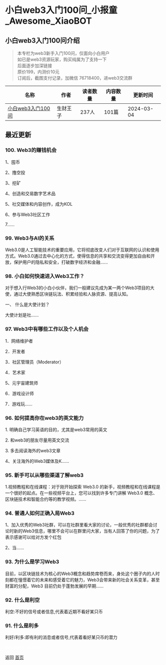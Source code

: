 # 小白web3入门100问_小报童_Awesome_XiaoBOT

## 小白web3入门100问介绍
> 本专栏为web3新手入门100问，仅面向小白用户    
如已是web3资源玩家，购买纯属为了支持一下    
后面逐步加深链接    
原价199，内测价10元    
订阅后，截图支付记录，加微信 76718400，进web3交流群  
  


|名称|作者|读者数量|内容数量|更新时间|
|---|---|---|---|---|
|[小白web3入门100问](https://xiaobot.net/p/web123?refer=0b133df9-27dc-423b-8101-639049001c13)|生财王子|237人|101篇|2024-03-04|

## 最近更新
### 100\. Web3的赚钱机会

1、囤币

2、撸空投

3、挖矿

4、创造和交易数字艺术品

5、社交媒体和内容创作，成为KOL

6、参与Web3社区工作

7......

### 99\. Web3与AI的关系

Web3.0是人工智能技术的重要应用，它将彻底改变人们对于互联网的认识和使用方式。Web3.0通过去中心化的方式，使得信息的共享和交流变得更加自由和开放，保护用户的隐私和安全，打破数字经济和金融......

### 98\. 小白如何快速进入Web3工作？

对于想入行Web3的小白小伙伴，我们一般建议先成为某一两个Web3项目的大使，通过大使熟悉区块链玩法、积累经验和人脉资源、提高认知。

一、 什么是大使计划？

大使计划是社......

### 97\. Web3中有哪些工作以及个人机会

1．网络维护者

2．开发者

3．社区管理员（Moderator）

4．艺术家

5、元宇宙建筑师

6．游戏设计师

7．游戏玩......

### 96\. 如何提高你在web3的英文能力

1\. 明确自己学习英语的目的，尤其是web3常用的英文

2\. 和web3的朋友尽量用英文交流

3\. 多去阅读海外的web3文章

4、关注海外的Web3媒体及K......

### 95\. 新手可以从哪些渠道了解web3

1.视频教程和在线课程：对于刚开始探索 Web3.0 的新手，视频教程和在线课程是一个很好的起点。在一些视频平台上，您可以找到许多专门讲解 Web3.0
概念、区块链技术和智能合约等的教学视频。......

### 94\. 普通人如何正确入局Web3

1、加入优秀的Web3社群，可以在社群里看大家的讨论，一般优秀的社群都会讨论时新的Web3信息，哪里不会可以在群里问大家，当有人回答了你的问题，为了表示感谢可以给对方发个红包

2、当......

### 93\. 为什么是学习Web3

目前，以区块链技术为核心的Web3概念和趋势席卷而来，身处这个圈子内的人时刻都在憧憬着它的未来和感受着它的魅力，Web3会带来新的社会关系变革，甚至财富的分配，Web3
目前仍处于蓬勃发展的早期......

### 92\. 什么是利空

利空:不好的信号或者信息,代表着近期不看好某只币

### 91\. 什么是利多

利好/利多:即有利的消息或者信号,代表着看好某只币的潜力


<a href="https://github.com/Reno9527/awesome-xiaobot" style="color: white; text-decoration: none;">awesome-xiaobot</a>

返回 [首页](../README.md)
